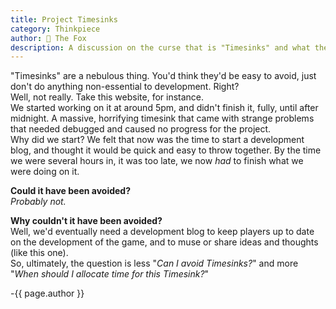 ```yaml
---
title: Project Timesinks
category: Thinkpiece
author: 🦊 The Fox
description: A discussion on the curse that is "Timesinks" and what they can do to development.
---
```

"Timesinks" are a nebulous thing. You'd think they'd be easy to avoid, just don't do anything non-essential to development. Right?  
Well, not really. Take this website, for instance.  
We started working on it at around 5pm, and didn't finish it, fully, until after midnight. A massive, horrifying timesink that came with strange problems that needed debugged and caused no progress for the project.  
Why did we start? We felt that now was the time to start a development blog, and thought it would be quick and easy to throw together. By the time we were several hours in, it was too late, we now *had* to finish what we were doing on it.  

**Could it have been avoided?**  
*Probably not.*

**Why couldn't it have been avoided?**  
Well, we'd eventually need a development blog to keep players up to date on the development of the game, and to muse or share ideas and thoughts (like this one).  
So, ultimately, the question is less "*Can I avoid Timesinks?*" and more "*When should I allocate time for this Timesink?*"

-{{ page.author }}
<!--stackedit_data:
eyJoaXN0b3J5IjpbNzYzNzQyMDM4LC02MTYzMzg2NjZdfQ==
-->